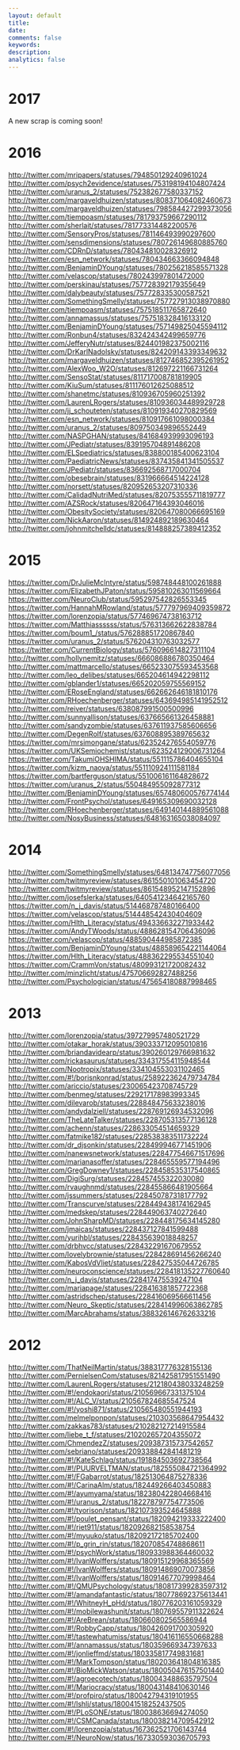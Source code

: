 ```yaml
---
layout: default
title:
date:
comments: false
keywords:
description:
analytics: false 
---
```


# <i class='fa fa-twitter fa-2x' aria-hidden='true'></i> 2017

A new scrap is coming soon!


# <i class='fa fa-twitter fa-2x' aria-hidden='true'></i> 2016

<a href='http://twitter.com/mripapers/statuses/794850129240961024' target='_blank'>http://twitter.com/mripapers/statuses/794850129240961024</a><br>
<a href='http://twitter.com/psych2evidence/statuses/753198194104807424' target='_blank'>http://twitter.com/psych2evidence/statuses/753198194104807424</a><br>
<a href='http://twitter.com/uranus_2/statuses/752382677580337152' target='_blank'>http://twitter.com/uranus_2/statuses/752382677580337152</a><br>
<a href='http://twitter.com/margaveldhuizen/statuses/808371064082460673' target='_blank'>http://twitter.com/margaveldhuizen/statuses/808371064082460673</a><br>
<a href='http://twitter.com/margaveldhuizen/statuses/798584427299373056' target='_blank'>http://twitter.com/margaveldhuizen/statuses/798584427299373056</a><br>
<a href='http://twitter.com/tiempoasm/statuses/781793759667290112' target='_blank'>http://twitter.com/tiempoasm/statuses/781793759667290112</a><br>
<a href='http://twitter.com/sherlait/statuses/781773314482200576' target='_blank'>http://twitter.com/sherlait/statuses/781773314482200576</a><br>
<a href='http://twitter.com/SensoryPros/statuses/781146493990297600' target='_blank'>http://twitter.com/SensoryPros/statuses/781146493990297600</a><br>
<a href='http://twitter.com/sensdimensions/statuses/780726149680885760' target='_blank'>http://twitter.com/sensdimensions/statuses/780726149680885760</a><br>
<a href='http://twitter.com/CDRnD/statuses/780434810028326912' target='_blank'>http://twitter.com/CDRnD/statuses/780434810028326912</a><br>
<a href='http://twitter.com/esn_network/statuses/780434663366094848' target='_blank'>http://twitter.com/esn_network/statuses/780434663366094848</a><br>
<a href='http://twitter.com/BenjaminDYoung/statuses/780256218585571328' target='_blank'>http://twitter.com/BenjaminDYoung/statuses/780256218585571328</a><br>
<a href='http://twitter.com/velascop/statuses/780243997801472000' target='_blank'>http://twitter.com/velascop/statuses/780243997801472000</a><br>
<a href='http://twitter.com/perskinau/statuses/757728392179355649' target='_blank'>http://twitter.com/perskinau/statuses/757728392179355649</a><br>
<a href='http://twitter.com/dalybeauty/statuses/757728335300587521' target='_blank'>http://twitter.com/dalybeauty/statuses/757728335300587521</a><br>
<a href='http://twitter.com/SomethingSmelly/statuses/757727913038970880' target='_blank'>http://twitter.com/SomethingSmelly/statuses/757727913038970880</a><br>
<a href='http://twitter.com/tiempoasm/statuses/757518511765872640' target='_blank'>http://twitter.com/tiempoasm/statuses/757518511765872640</a><br>
<a href='http://twitter.com/annamassus/statuses/757518328416133120' target='_blank'>http://twitter.com/annamassus/statuses/757518328416133120</a><br>
<a href='http://twitter.com/BenjaminDYoung/statuses/757149825045594112' target='_blank'>http://twitter.com/BenjaminDYoung/statuses/757149825045594112</a><br>
<a href='http://twitter.com/Ronbun4/statuses/832424342499659776' target='_blank'>http://twitter.com/Ronbun4/statuses/832424342499659776</a><br>
<a href='http://twitter.com/JefferyNutr/statuses/824401982375002116' target='_blank'>http://twitter.com/JefferyNutr/statuses/824401982375002116</a><br>
<a href='http://twitter.com/DrKarlNadolsky/statuses/824209143393349632' target='_blank'>http://twitter.com/DrKarlNadolsky/statuses/824209143393349632</a><br>
<a href='http://twitter.com/margaveldhuizen/statuses/812746852395261952' target='_blank'>http://twitter.com/margaveldhuizen/statuses/812746852395261952</a><br>
<a href='http://twitter.com/AlexWoo_W2O/statuses/812697221166731264' target='_blank'>http://twitter.com/AlexWoo_W2O/statuses/812697221166731264</a><br>
<a href='http://twitter.com/SensoStat/statuses/811717008781819905' target='_blank'>http://twitter.com/SensoStat/statuses/811717008781819905</a><br>
<a href='http://twitter.com/KiuSum/statuses/811176012625088512' target='_blank'>http://twitter.com/KiuSum/statuses/811176012625088512</a><br>
<a href='http://twitter.com/shanetmc/statuses/810936705960251392' target='_blank'>http://twitter.com/shanetmc/statuses/810936705960251392</a><br>
<a href='http://twitter.com/LaurenLRogers/statuses/810936034489929728' target='_blank'>http://twitter.com/LaurenLRogers/statuses/810936034489929728</a><br>
<a href='http://twitter.com/jj_schouteten/statuses/810919340270829569' target='_blank'>http://twitter.com/jj_schouteten/statuses/810919340270829569</a><br>
<a href='http://twitter.com/esn_network/statuses/810917661098000384' target='_blank'>http://twitter.com/esn_network/statuses/810917661098000384</a><br>
<a href='http://twitter.com/uranus_2/statuses/809750349896552449' target='_blank'>http://twitter.com/uranus_2/statuses/809750349896552449</a><br>
<a href='http://twitter.com/NASPGHAN/statuses/841684939993096193' target='_blank'>http://twitter.com/NASPGHAN/statuses/841684939993096193</a><br>
<a href='http://twitter.com/JPediatr/statuses/839195704891486208' target='_blank'>http://twitter.com/JPediatr/statuses/839195704891486208</a><br>
<a href='http://twitter.com/ELSpediatrics/statuses/838800185400623104' target='_blank'>http://twitter.com/ELSpediatrics/statuses/838800185400623104</a><br>
<a href='http://twitter.com/PaediatricNews/statuses/837435841341505537' target='_blank'>http://twitter.com/PaediatricNews/statuses/837435841341505537</a><br>
<a href='http://twitter.com/JPediatr/statuses/836692568717000704' target='_blank'>http://twitter.com/JPediatr/statuses/836692568717000704</a><br>
<a href='http://twitter.com/obesebrain/statuses/831966664514224128' target='_blank'>http://twitter.com/obesebrain/statuses/831966664514224128</a><br>
<a href='http://twitter.com/norsett/statuses/820952653207310336' target='_blank'>http://twitter.com/norsett/statuses/820952653207310336</a><br>
<a href='http://twitter.com/CalidadNutriMed/statuses/820753555711819777' target='_blank'>http://twitter.com/CalidadNutriMed/statuses/820753555711819777</a><br>
<a href='http://twitter.com/AZSRock/statuses/820647164393046016' target='_blank'>http://twitter.com/AZSRock/statuses/820647164393046016</a><br>
<a href='http://twitter.com/ObesitySociety/statuses/820647080066695169' target='_blank'>http://twitter.com/ObesitySociety/statuses/820647080066695169</a><br>
<a href='http://twitter.com/NickAaron/statuses/814924892189630464' target='_blank'>http://twitter.com/NickAaron/statuses/814924892189630464</a><br>
<a href='http://twitter.com/johnmitchelldc/statuses/814888257389412352' target='_blank'>http://twitter.com/johnmitchelldc/statuses/814888257389412352</a><br>

# <i class='fa fa-twitter fa-2x' aria-hidden='true'></i> 2015

<a href='https://twitter.com/DrJulieMcIntyre/status/598748448100261888' target='_blank'>https://twitter.com/DrJulieMcIntyre/status/598748448100261888</a><br>
<a href='https://twitter.com/ElizabethJPaton/status/595810263011569664' target='_blank'>https://twitter.com/ElizabethJPaton/status/595810263011569664</a><br>
<a href='https://twitter.com/NeuroClub/status/595297542826553345' target='_blank'>https://twitter.com/NeuroClub/status/595297542826553345</a><br>
<a href='https://twitter.com/HannahMRowland/status/577797969409359872' target='_blank'>https://twitter.com/HannahMRowland/status/577797969409359872</a><br>
<a href='https://twitter.com/lorenzopia/status/577469674738163712' target='_blank'>https://twitter.com/lorenzopia/status/577469674738163712</a><br>
<a href='https://twitter.com/Matthiassssss/status/576313662622838784' target='_blank'>https://twitter.com/Matthiassssss/status/576313662622838784</a><br>
<a href='https://twitter.com/boum1_/status/576288851720867840' target='_blank'>https://twitter.com/boum1_/status/576288851720867840</a><br>
<a href='https://twitter.com/uranus_2/status/576204310763032577' target='_blank'>https://twitter.com/uranus_2/status/576204310763032577</a><br>
<a href='https://twitter.com/CurrentBiology/status/576096614827311104' target='_blank'>https://twitter.com/CurrentBiology/status/576096614827311104</a><br>
<a href='http://twitter.com/hollynemitz/statuses/666086886780350464' target='_blank'>http://twitter.com/hollynemitz/statuses/666086886780350464</a><br>
<a href='http://twitter.com/mattmarcello/statuses/665233075593453568' target='_blank'>http://twitter.com/mattmarcello/statuses/665233075593453568</a><br>
<a href='http://twitter.com/leo_delibes/statuses/665204614942298112' target='_blank'>http://twitter.com/leo_delibes/statuses/665204614942298112</a><br>
<a href='http://twitter.com/gblander1/statuses/665202059755569152' target='_blank'>http://twitter.com/gblander1/statuses/665202059755569152</a><br>
<a href='http://twitter.com/ERoseEngland/statuses/662662646181810176' target='_blank'>http://twitter.com/ERoseEngland/statuses/662662646181810176</a><br>
<a href='http://twitter.com/RHoechenberger/statuses/643694985141952512' target='_blank'>http://twitter.com/RHoechenberger/statuses/643694985141952512</a><br>
<a href='http://twitter.com/reiver/statuses/638087991500500996' target='_blank'>http://twitter.com/reiver/statuses/638087991500500996</a><br>
<a href='http://twitter.com/sunnyallison/statuses/637665661326458881' target='_blank'>http://twitter.com/sunnyallison/statuses/637665661326458881</a><br>
<a href='http://twitter.com/sandyzombie/statuses/637611937585606656' target='_blank'>http://twitter.com/sandyzombie/statuses/637611937585606656</a><br>
<a href='http://twitter.com/DegenRolf/statuses/637608895389765632' target='_blank'>http://twitter.com/DegenRolf/statuses/637608895389765632</a><br>
<a href='https://twitter.com/mrsimongane/status/623524276554059776' target='_blank'>https://twitter.com/mrsimongane/status/623524276554059776</a><br>
<a href='https://twitter.com/UKSemiochemist/status/623524129006731264' target='_blank'>https://twitter.com/UKSemiochemist/status/623524129006731264</a><br>
<a href='https://twitter.com/TakumiOHSHIMA/status/551115786404655104' target='_blank'>https://twitter.com/TakumiOHSHIMA/status/551115786404655104</a><br>
<a href='https://twitter.com/kizm_naoya/status/551110924111581184' target='_blank'>https://twitter.com/kizm_naoya/status/551110924111581184</a><br>
<a href='https://twitter.com/bartferguson/status/551006161164828672' target='_blank'>https://twitter.com/bartferguson/status/551006161164828672</a><br>
<a href='https://twitter.com/uranus_2/status/550484955092877312' target='_blank'>https://twitter.com/uranus_2/status/550484955092877312</a><br>
<a href='http://twitter.com/BenjaminDYoung/statuses/657480600576774144' target='_blank'>http://twitter.com/BenjaminDYoung/statuses/657480600576774144</a><br>
<a href='http://twitter.com/FrontPsychol/statuses/649165309690032128' target='_blank'>http://twitter.com/FrontPsychol/statuses/649165309690032128</a><br>
<a href='http://twitter.com/RHoechenberger/statuses/649140144889561088' target='_blank'>http://twitter.com/RHoechenberger/statuses/649140144889561088</a><br>
<a href='http://twitter.com/NosyBusiness/statuses/648163165038084097' target='_blank'>http://twitter.com/NosyBusiness/statuses/648163165038084097</a><br>

# <i class='fa fa-twitter fa-2x' aria-hidden='true'></i> 2014

<a href='http://twitter.com/SomethingSmelly/statuses/648134747756077056' target='_blank'>http://twitter.com/SomethingSmelly/statuses/648134747756077056</a><br>
<a href='http://twitter.com/twitmyreview/statuses/861550101063454720' target='_blank'>http://twitter.com/twitmyreview/statuses/861550101063454720</a><br>
<a href='http://twitter.com/twitmyreview/statuses/861548952147152896' target='_blank'>http://twitter.com/twitmyreview/statuses/861548952147152896</a><br>
<a href='http://twitter.com/josefslerka/statuses/640541234642165760' target='_blank'>http://twitter.com/josefslerka/statuses/640541234642165760</a><br>
<a href='https://twitter.com/n_j_davis/status/514468787480166400' target='_blank'>https://twitter.com/n_j_davis/status/514468787480166400</a><br>
<a href='https://twitter.com/velascop/status/514448542430404609' target='_blank'>https://twitter.com/velascop/status/514448542430404609</a><br>
<a href='https://twitter.com/Hlth_Literacy/status/494336632271933442' target='_blank'>https://twitter.com/Hlth_Literacy/status/494336632271933442</a><br>
<a href='https://twitter.com/AndyTWoods/status/488628154706436096' target='_blank'>https://twitter.com/AndyTWoods/status/488628154706436096</a><br>
<a href='https://twitter.com/velascop/status/488590444985872385' target='_blank'>https://twitter.com/velascop/status/488590444985872385</a><br>
<a href='https://twitter.com/BenjaminDYoung/status/488589654221144064' target='_blank'>https://twitter.com/BenjaminDYoung/status/488589654221144064</a><br>
<a href='https://twitter.com/Hlth_Literacy/status/488362295534551040' target='_blank'>https://twitter.com/Hlth_Literacy/status/488362295534551040</a><br>
<a href='https://twitter.com/CrammVon/status/480993121720082432' target='_blank'>https://twitter.com/CrammVon/status/480993121720082432</a><br>
<a href='http://twitter.com/minzlicht/status/475706692827488256' target='_blank'>http://twitter.com/minzlicht/status/475706692827488256</a><br>
<a href='http://twitter.com/Psychologician/status/475654180887998465' target='_blank'>http://twitter.com/Psychologician/status/475654180887998465</a><br>

# <i class='fa fa-twitter fa-2x' aria-hidden='true'></i> 2013

<a href='http://twitter.com/lorenzopia/status/397279957480521729' target='_blank'>http://twitter.com/lorenzopia/status/397279957480521729</a><br>
<a href='http://twitter.com/otakar_horak/status/390333712095010816' target='_blank'>http://twitter.com/otakar_horak/status/390333712095010816</a><br>
<a href='http://twitter.com/briandavidearp/status/390260129766981632' target='_blank'>http://twitter.com/briandavidearp/status/390260129766981632</a><br>
<a href='http://twitter.com/rickasaurus/statuses/334317554115948544' target='_blank'>http://twitter.com/rickasaurus/statuses/334317554115948544</a><br>
<a href='http://twitter.com/Nootropix/statuses/334104553031102465' target='_blank'>http://twitter.com/Nootropix/statuses/334104553031102465</a><br>
<a href='http://twitter.com/#!/borisnkonrad/status/258922362479734784' target='_blank'>http://twitter.com/#!/borisnkonrad/status/258922362479734784</a><br>
<a href='http://twitter.com/ariccio/statuses/230065423708745729' target='_blank'>http://twitter.com/ariccio/statuses/230065423708745729</a><br>
<a href='http://twitter.com/benmeg/statuses/229217178983993345' target='_blank'>http://twitter.com/benmeg/statuses/229217178983993345</a><br>
<a href='http://twitter.com/dilevarob/statuses/228848475633238016' target='_blank'>http://twitter.com/dilevarob/statuses/228848475633238016</a><br>
<a href='http://twitter.com/andydalziell/statuses/228769126934532096' target='_blank'>http://twitter.com/andydalziell/statuses/228769126934532096</a><br>
<a href='http://twitter.com/TheLateTalker/statuses/228705313577136128' target='_blank'>http://twitter.com/TheLateTalker/statuses/228705313577136128</a><br>
<a href='http://twitter.com/achenn/statuses/228633054514659329' target='_blank'>http://twitter.com/achenn/statuses/228633054514659329</a><br>
<a href='http://twitter.com/fatmike182/statuses/228538383511732224' target='_blank'>http://twitter.com/fatmike182/statuses/228538383511732224</a><br>
<a href='http://twitter.com/dr_djsonkin/statuses/228499946771451906' target='_blank'>http://twitter.com/dr_djsonkin/statuses/228499946771451906</a><br>
<a href='http://twitter.com/nanewsnetwork/statuses/228477546671517696' target='_blank'>http://twitter.com/nanewsnetwork/statuses/228477546671517696</a><br>
<a href='http://twitter.com/marianasoffer/statuses/228465559577194496' target='_blank'>http://twitter.com/marianasoffer/statuses/228465559577194496</a><br>
<a href='http://twitter.com/GregDowney1/statuses/228458535317540865' target='_blank'>http://twitter.com/GregDowney1/statuses/228458535317540865</a><br>
<a href='http://twitter.com/DigiSurg/statuses/228457455322030080' target='_blank'>http://twitter.com/DigiSurg/statuses/228457455322030080</a><br>
<a href='http://twitter.com/rvaughnmd/statuses/228455866481905664' target='_blank'>http://twitter.com/rvaughnmd/statuses/228455866481905664</a><br>
<a href='http://twitter.com/jssummers/statuses/228450787318177792' target='_blank'>http://twitter.com/jssummers/statuses/228450787318177792</a><br>
<a href='http://twitter.com/Transcurve/statuses/228449438174162945' target='_blank'>http://twitter.com/Transcurve/statuses/228449438174162945</a><br>
<a href='http://twitter.com/medskep/statuses/228449063740272640' target='_blank'>http://twitter.com/medskep/statuses/228449063740272640</a><br>
<a href='http://twitter.com/JohnSharpMD/statuses/228448175634145280' target='_blank'>http://twitter.com/JohnSharpMD/statuses/228448175634145280</a><br>
<a href='http://twitter.com/jmaicas/statuses/228437127841599488' target='_blank'>http://twitter.com/jmaicas/statuses/228437127841599488</a><br>
<a href='http://twitter.com/yurihbl/statuses/228435639018848257' target='_blank'>http://twitter.com/yurihbl/statuses/228435639018848257</a><br>
<a href='http://twitter.com/drbhvcc/statuses/228432291670679552' target='_blank'>http://twitter.com/drbhvcc/statuses/228432291670679552</a><br>
<a href='http://twitter.com/lovelybrownie/statuses/228428691456266240' target='_blank'>http://twitter.com/lovelybrownie/statuses/228428691456266240</a><br>
<a href='http://twitter.com/KabosVdVliet/statuses/228427535044726785' target='_blank'>http://twitter.com/KabosVdVliet/statuses/228427535044726785</a><br>
<a href='http://twitter.com/neuroconscience/statuses/228418135227760640' target='_blank'>http://twitter.com/neuroconscience/statuses/228418135227760640</a><br>
<a href='http://twitter.com/n_j_davis/statuses/228417475539247104' target='_blank'>http://twitter.com/n_j_davis/statuses/228417475539247104</a><br>
<a href='http://twitter.com/mariapage/statuses/228416381857722368' target='_blank'>http://twitter.com/mariapage/statuses/228416381857722368</a><br>
<a href='http://twitter.com/astridschep/statuses/228416069566611456' target='_blank'>http://twitter.com/astridschep/statuses/228416069566611456</a><br>
<a href='http://twitter.com/Neuro_Skeptic/statuses/228414996063862785' target='_blank'>http://twitter.com/Neuro_Skeptic/statuses/228414996063862785</a><br>
<a href='http://twitter.com/MarcAbrahams/status/388326146762633216' target='_blank'>http://twitter.com/MarcAbrahams/status/388326146762633216</a><br>


# <i class='fa fa-twitter fa-2x' aria-hidden='true'></i> 2012

<a href='http://twitter.com/ThatNeilMartin/status/388317776328155136' target='_blank'>http://twitter.com/ThatNeilMartin/status/388317776328155136</a><br>
<a href='http://twitter.com/PernielsenCom/statuses/821425817951551490' target='_blank'>http://twitter.com/PernielsenCom/statuses/821425817951551490</a><br>
<a href='http://twitter.com/LaurenLRogers/statuses/212180438033248259' target='_blank'>http://twitter.com/LaurenLRogers/statuses/212180438033248259</a><br>
<a href='http://twitter.com/#!/endokaori/status/210569667331375104' target='_blank'>http://twitter.com/#!/endokaori/status/210569667331375104</a><br>
<a href='http://twitter.com/#!/ALC_V/status/210567824685547524' target='_blank'>http://twitter.com/#!/ALC_V/status/210567824685547524</a><br>
<a href='http://twitter.com/#!/yoshi871/status/210565480551944193' target='_blank'>http://twitter.com/#!/yoshi871/status/210565480551944193</a><br>
<a href='http://twitter.com/melmelponpon/statuses/210303568647954432' target='_blank'>http://twitter.com/melmelponpon/statuses/210303568647954432</a><br>
<a href='http://twitter.com/zakkas783/statuses/210282127214915584' target='_blank'>http://twitter.com/zakkas783/statuses/210282127214915584</a><br>
<a href='http://twitter.com/liebe_t_f/statuses/210202657204355072' target='_blank'>http://twitter.com/liebe_t_f/statuses/210202657204355072</a><br>
<a href='http://twitter.com/ChmendezZ/statuses/209387315737542657' target='_blank'>http://twitter.com/ChmendezZ/statuses/209387315737542657</a><br>
<a href='http://twitter.com/sebriano/statuses/209338842841481219' target='_blank'>http://twitter.com/sebriano/statuses/209338842841481219</a><br>
<a href='http://twitter.com/#!/KateSchlag/status/191884503692738564' target='_blank'>http://twitter.com/#!/KateSchlag/status/191884503692738564</a><br>
<a href='http://twitter.com/#!/PUURVELTMAN/status/182555084721364992' target='_blank'>http://twitter.com/#!/PUURVELTMAN/status/182555084721364992</a><br>
<a href='http://twitter.com/#!/FGabarrot/status/182513064875278336' target='_blank'>http://twitter.com/#!/FGabarrot/status/182513064875278336</a><br>
<a href='http://twitter.com/#!/CarinaAlm/status/182449266403450883' target='_blank'>http://twitter.com/#!/CarinaAlm/status/182449266403450883</a><br>
<a href='http://twitter.com/#!/ayumyama/status/182380422804668416' target='_blank'>http://twitter.com/#!/ayumyama/status/182380422804668416</a><br>
<a href='http://twitter.com/#!/uranus_2/status/182278797754773506' target='_blank'>http://twitter.com/#!/uranus_2/status/182278797754773506</a><br>
<a href='http://twitter.com/#!/tyorison/status/182107393524645888' target='_blank'>http://twitter.com/#!/tyorison/status/182107393524645888</a><br>
<a href='http://twitter.com/#!/poulet_pensant/status/182094219333222400' target='_blank'>http://twitter.com/#!/poulet_pensant/status/182094219333222400</a><br>
<a href='http://twitter.com/#!/riet911/status/182092682158538754' target='_blank'>http://twitter.com/#!/riet911/status/182092682158538754</a><br>
<a href='http://twitter.com/#!/myuuko/status/182092172185702400' target='_blank'>http://twitter.com/#!/myuuko/status/182092172185702400</a><br>
<a href='http://twitter.com/#!/p_grin_rin/status/182070854748868611' target='_blank'>http://twitter.com/#!/p_grin_rin/status/182070854748868611</a><br>
<a href='http://twitter.com/#!/psychWork/status/180933988364460032' target='_blank'>http://twitter.com/#!/psychWork/status/180933988364460032</a><br>
<a href='http://twitter.com/#!/IvanWolffers/status/180915129968365569' target='_blank'>http://twitter.com/#!/IvanWolffers/status/180915129968365569</a><br>
<a href='http://twitter.com/#!/IvanWolffers/status/180914869070073856' target='_blank'>http://twitter.com/#!/IvanWolffers/status/180914869070073856</a><br>
<a href='http://twitter.com/#!/IvanWolffers/status/180914677079998464' target='_blank'>http://twitter.com/#!/IvanWolffers/status/180914677079998464</a><br>
<a href='http://twitter.com/#!/QMUPsychology/status/180817399283597312' target='_blank'>http://twitter.com/#!/QMUPsychology/status/180817399283597312</a><br>
<a href='http://twitter.com/#!/amandafantastic/status/180778692375613441' target='_blank'>http://twitter.com/#!/amandafantastic/status/180778692375613441</a><br>
<a href='http://twitter.com/#!/WhitneyH_pHd/status/180776203161059329' target='_blank'>http://twitter.com/#!/WhitneyH_pHd/status/180776203161059329</a><br>
<a href='http://twitter.com/#!/mobilewashunit/status/180769557911322624' target='_blank'>http://twitter.com/#!/mobilewashunit/status/180769557911322624</a><br>
<a href='http://twitter.com/#!/AreBrean/status/180660802565586944' target='_blank'>http://twitter.com/#!/AreBrean/status/180660802565586944</a><br>
<a href='http://twitter.com/#!/RobbyCapp/status/180426091700305920' target='_blank'>http://twitter.com/#!/RobbyCapp/status/180426091700305920</a><br>
<a href='http://twitter.com/#!/tastewhatumiss/status/180416116550668288' target='_blank'>http://twitter.com/#!/tastewhatumiss/status/180416116550668288</a><br>
<a href='http://twitter.com/#!/annamassus/status/180359669347397633' target='_blank'>http://twitter.com/#!/annamassus/status/180359669347397633</a><br>
<a href='http://twitter.com/#!/jonlieffmd/status/180335817749831681' target='_blank'>http://twitter.com/#!/jonlieffmd/status/180335817749831681</a><br>
<a href='http://twitter.com/#!/MarkTompson/status/180203641804816385' target='_blank'>http://twitter.com/#!/MarkTompson/status/180203641804816385</a><br>
<a href='http://twitter.com/#!/BioMickWatson/status/180050476157501440' target='_blank'>http://twitter.com/#!/BioMickWatson/status/180050476157501440</a><br>
<a href='http://twitter.com/#!/agroecotech/status/180043488635797504' target='_blank'>http://twitter.com/#!/agroecotech/status/180043488635797504</a><br>
<a href='http://twitter.com/#!/Mariocracy/status/180043148410630146' target='_blank'>http://twitter.com/#!/Mariocracy/status/180043148410630146</a><br>
<a href='http://twitter.com/#!/profpiro/status/180042794319101955' target='_blank'>http://twitter.com/#!/profpiro/status/180042794319101955</a><br>
<a href='http://twitter.com/#!/lshlj/status/180041518252437505' target='_blank'>http://twitter.com/#!/lshlj/status/180041518252437505</a><br>
<a href='http://twitter.com/#!/PLoSONE/status/180038636694274050' target='_blank'>http://twitter.com/#!/PLoSONE/status/180038636694274050</a><br>
<a href='http://twitter.com/#!/CSMCanada/status/180038214709542912' target='_blank'>http://twitter.com/#!/CSMCanada/status/180038214709542912</a><br>
<a href='http://twitter.com/#!/lorenzopia/status/167362521706143744' target='_blank'>http://twitter.com/#!/lorenzopia/status/167362521706143744</a><br>
<a href='http://twitter.com/#!/NeuroNow/status/167330593036705793' target='_blank'>http://twitter.com/#!/NeuroNow/status/167330593036705793</a><br>
